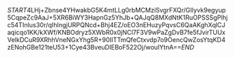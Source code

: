 $START$4LHj+Zbnse4YHwakbG5K4mtLLg0rbMCMziSvgrFXQr/GIlyvk9egyup5CqpeZc9AaJ+5XR6BiWY3HapnGz5YhJb+QAJqQ8MXdNtK1RuOPSSSgPlhjc54TInlus30r/qIhIngjURPQNcd+Bhj4EZ/oEO3nEHuzyPqvsC6QaAKghXqlCJaqicqo1KK/kXWf/KNBOdryz5XWbR0x0jNCl7F3V9wPaZgDvB7fe5fJvirTUUxVelkDCuR9XRhhVneNGxYhg5R+90IITTmQfeCtxvdp7o9OencQwZosYtqKD4zENohGBe121teU53+1Cye43BveuDIEBoF522Oj/wouIYtnA==$END$